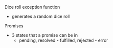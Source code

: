 Dice roll exception function
  * generates a random dice roll


Promises
  * 3 states that a promise can be in
    * pending, resolved - fulfilled, rejected - error